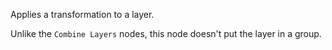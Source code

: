 Applies a transformation to a layer.

Unlike the `Combine Layers` nodes, this node doesn't put the layer in a group.
